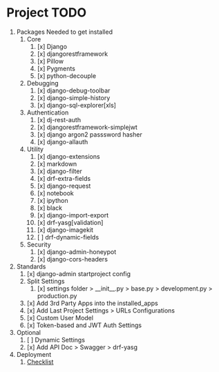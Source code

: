 # Project TODO

1. Packages Needed to get installed
   1. Core
      1. [x] Django
      2. [x] djangorestframework
      3. [x] Pillow
      4. [x] Pygments
      5. [x] python-decouple
   2. Debugging
      1. [x] django-debug-toolbar
      2. [x] django-simple-history
      3. [x] django-sql-explorer[xls]
   3. Authentication
      1. [x] dj-rest-auth
      2. [x] djangorestframework-simplejwt
      3. [x] django argon2 passsword hasher
      4. [x] django-allauth
   4. Utility
      1. [x] django-extensions
      2. [x] markdown
      3. [x] django-filter
      4. [x] drf-extra-fields
      5. [x] django-request
      6. [x] notebook
      7. [x] ipython
      8. [x] black
      9. [x] django-import-export
      10. [x] drf-yasg[validation]
      11. [x] django-imagekit
      12. [ ] drf-dynamic-fields
   5. Security
      1. [x] django-admin-honeypot
      2. [x] django-cors-headers
2. Standards
   1. [x] django-admin startproject config
   2. Split Settings
      1. [x] settings folder > \_\_init\_\_.py > base.py > development.py > production.py
   3. [x] Add 3rd Party Apps into the installed_apps
   4. [x] Add Last Project Settings > URLs Configurations
   5. [x] Custom User Model
   6. [x] Token-based and JWT Auth Settings
3. Optional
   1. [ ] Dynamic Settings
   2. [x] Add API Doc > Swagger > drf-yasg
4. Deployment
   1. [Checklist](https://docs.djangoproject.com/en/3.2/howto/deployment/checklist/)
